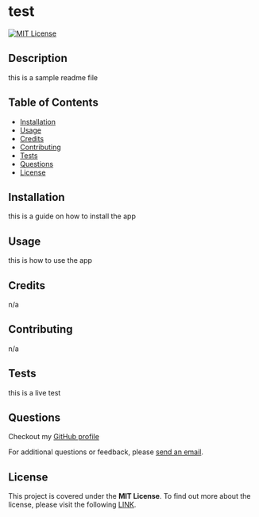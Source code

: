  
  # test

  [![MIT License](https://img.shields.io/badge/license-MIT-green)](https://choosealicense.com/licenses/mit/)

  ## Description
  this is a sample readme file

  ## Table of Contents

  - [Installation](#installation)
  - [Usage](#usage)
  - [Credits](#credits)
  - [Contributing](#contributing)
  - [Tests](#tests)
  - [Questions](#questions)
  - [License](#license)

  ## Installation
  this is a guide on how to install the app

  ## Usage
  this is how to use the app

  ## Credits
  n/a

  ## Contributing
  n/a

  ## Tests
  this is a live test

  ## Questions

 Checkout my [GitHub profile](https://github.com/trahy)

 For additional questions or feedback, please [send an email](mailto:test@email.com). 

  ## License
  This project is covered under the **MIT License**. To find out more about the license, please visit the following [LINK](https://choosealicense.com/licenses/mit/).
